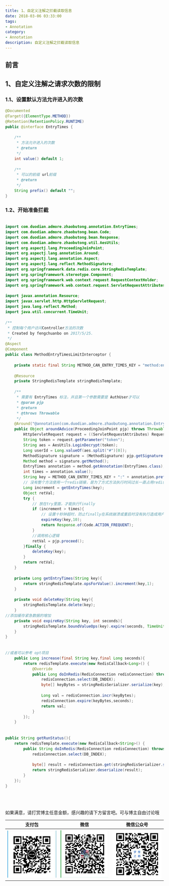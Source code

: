 ```yaml
---
title: 1、自定义注解之拦截读取信息
date: 2018-03-06 03:33:00
tags: 
- Annotation
category: 
- Annotation
description: 自定义注解之拦截读取信息
---
```

<!-- image url 
https://raw.githubusercontent.com/HealerJean/HealerJean.github.io/master/blogImages
　　首行缩进
<font color="red">  </font>
-->

## 前言


## 1、自定义注解之请求次数的限制

### 1.1、设置默认方法允许进入的次数
```java
@Documented
@Target({ElementType.METHOD})
@Retention(RetentionPolicy.RUNTIME)
public @interface EntryTimes {

    /**
     * 方法允许进入的次数
     * @return
     */
    int value() default 1;

    /**
     * 可以的前缀 url前缀
     * @return
     */
    String prefix() default "";
}

```

### 1.2、开始准备拦截


```java

import com.duodian.admore.zhaobutong.annotation.EntryTimes;
import com.duodian.admore.zhaobutong.bean.Code;
import com.duodian.admore.zhaobutong.bean.Response;
import com.duodian.admore.zhaobutong.util.AesUtils;
import org.aspectj.lang.ProceedingJoinPoint;
import org.aspectj.lang.annotation.Around;
import org.aspectj.lang.annotation.Aspect;
import org.aspectj.lang.reflect.MethodSignature;
import org.springframework.data.redis.core.StringRedisTemplate;
import org.springframework.stereotype.Component;
import org.springframework.web.context.request.RequestContextHolder;
import org.springframework.web.context.request.ServletRequestAttributes;

import javax.annotation.Resource;
import javax.servlet.http.HttpServletRequest;
import java.lang.reflect.Method;
import java.util.concurrent.TimeUnit;

/**
 * 控制每个用户访问Controller方法的次数
 * Created by fengchuanbo on 2017/5/25.
 */
@Aspect
@Component
public class MethodEntryTimesLimitInterceptor {

    private static final String METHOD_CAN_ENTRY_TIMES_KEY = "method:entry:times:";

    @Resource
    private StringRedisTemplate stringRedisTemplate;

    /**
     * 需要有 EntryTimes 标注，并且第一个参数需要是 AuthUser才可以
     * @param pjp
     * @return
     * @throws Throwable
     */
    @Around("@annotation(com.duodian.admore.zhaobutong.annotation.EntryTimes)")
    public Object aroundAdvice(ProceedingJoinPoint pjp) throws Throwable {
        HttpServletRequest request = ((ServletRequestAttributes) RequestContextHolder.getRequestAttributes()).getRequest();
        String token = request.getParameter("token");
        String aes = AesUtils.LoginDecrypt(token);
        Long userId = Long.valueOf(aes.split("#")[0]);
        MethodSignature signature = (MethodSignature) pjp.getSignature();
        Method method = signature.getMethod();
        EntryTimes annotation = method.getAnnotation(EntryTimes.class);
        int times = annotation.value();
        String key = METHOD_CAN_ENTRY_TIMES_KEY + ":" + annotation.prefix() + ":" +  userId;
        // 没有整个方法使用一个redis链接，是为了方式方法执行时间过长一直占用redis链接。
        Long increment = getEntryTimes(key);
        Object retVal;
        try {
            // 放在try里面，才能执行finally
            if (increment > times){
                // 设置十秒钟超时，防止finally在系统崩溃或重启时没有执行造成用户不能操作。
                expireKey(key,10);
                return Response.of(Code.ACTION_FREQUENT);
            }
            //调用核心逻辑
            retVal = pjp.proceed();
        }finally {
            deleteKey(key);
        }
        return retVal;
    }

    private Long getEntryTimes(String key){
        return stringRedisTemplate.opsForValue().increment(key,1);
    }

    private void deleteKey(String key){
        stringRedisTemplate.delete(key);
    }
//添加缓存紧急数据的增加
    private void expireKey(String key, int seconds){
        stringRedisTemplate.boundValueOps(key).expire(seconds, TimeUnit.SECONDS);
    }
}


//或者可以参考 opt项目
    public Long increase(final String key,final Long seconds){
        return redisTemplate.execute(new RedisCallback<Long>() {
            @Override
            public Long doInRedis(RedisConnection redisConnection) throws DataAccessException {
                redisConnection.select(DB_INDEX);
                byte[] keyBytes = stringRedisSerializer.serialize(key);

                Long val = redisConnection.incr(keyBytes);
                redisConnection.expire(keyBytes,seconds);
                return val;
            }
        });
    }


public String getRunStatus(){
    return redisTemplate.execute(new RedisCallback<String>() {
        public String doInRedis(RedisConnection redisConnection) throws DataAccessException {
            redisConnection.select(DB_INDEX);

            byte[] result = redisConnection.get(stringRedisSerializer.serialize(KEY));
            return stringRedisSerializer.deserialize(result);
        }
    });
}


```



<br/><br/><br/>
如果满意，请打赏博主任意金额，感兴趣的请下方留言吧。可与博主自由讨论哦

|支付包 | 微信|微信公众号|
|:-------:|:-------:|:------:|
|![支付宝](https://raw.githubusercontent.com/HealerJean/HealerJean.github.io/master/assets/img/tctip/alpay.jpg) | ![微信](https://raw.githubusercontent.com/HealerJean/HealerJean.github.io/master/assets/img/tctip/weixin.jpg)|![微信公众号](https://raw.githubusercontent.com/HealerJean/HealerJean.github.io/master/assets/img/my/qrcode_for_gh_a23c07a2da9e_258.jpg)|




<!-- Gitalk 评论 start  -->

<link rel="stylesheet" href="https://unpkg.com/gitalk/dist/gitalk.css">
<script src="https://unpkg.com/gitalk@latest/dist/gitalk.min.js"></script> 
<div id="gitalk-container"></div>    
 <script type="text/javascript">
    var gitalk = new Gitalk({
		clientID: `1d164cd85549874d0e3a`,
		clientSecret: `527c3d223d1e6608953e835b547061037d140355`,
		repo: `HealerJean.github.io`,
		owner: 'HealerJean',
		admin: ['HealerJean'],
		id: 'mcTGoVwe4CPp5Nsj',
    });
    gitalk.render('gitalk-container');
</script> 

<!-- Gitalk end -->


